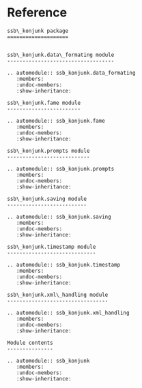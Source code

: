 # Reference

<!--
The content of the {eval-rst} block below is generated by the command:
poetry run sphinx-apidoc -T -f -t ./docs/templates -o ./docs ./src
from the root directory.

You need to rerun the command when python files are added, deleted or renamed.
Copy the content from the generated
ssb_konjunk.rst file to the {eval-rst} block below and
delete the .rst file afterwards.
-->

```{eval-rst}
ssb\_konjunk package
====================


ssb\_konjunk.data\_formating module
-----------------------------------

.. automodule:: ssb_konjunk.data_formating
   :members:
   :undoc-members:
   :show-inheritance:

ssb\_konjunk.fame module
------------------------

.. automodule:: ssb_konjunk.fame
   :members:
   :undoc-members:
   :show-inheritance:

ssb\_konjunk.prompts module
---------------------------

.. automodule:: ssb_konjunk.prompts
   :members:
   :undoc-members:
   :show-inheritance:

ssb\_konjunk.saving module
--------------------------

.. automodule:: ssb_konjunk.saving
   :members:
   :undoc-members:
   :show-inheritance:

ssb\_konjunk.timestamp module
-----------------------------

.. automodule:: ssb_konjunk.timestamp
   :members:
   :undoc-members:
   :show-inheritance:

ssb\_konjunk.xml\_handling module
---------------------------------

.. automodule:: ssb_konjunk.xml_handling
   :members:
   :undoc-members:
   :show-inheritance:

Module contents
---------------

.. automodule:: ssb_konjunk
   :members:
   :undoc-members:
   :show-inheritance:

